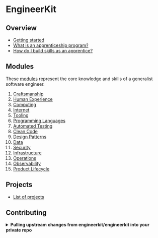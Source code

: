 # EngineerKit

## Overview

- [Getting started](overview/README.md)
- [What is an apprenticeship program?](overview/apprenticeship.md)
- [How do I build skills as an apprentice?](overview/skill-building-process.md)

## Modules

These [modules](modules/) represent the core knowledge and skills of a generalist software engineer.

1. [Craftsmanship](modules/craftsmanship.md)
2. [Human Experience](modules/human-experience.md)
3. [Computing](modules/computing.md)
4. [Internet](modules/internet.md)
5. [Tooling](modules/tooling.md)
6. [Programming Languages](modules/programming-languages.md)
7. [Automated Testing](modules/automated-testing.md)
8. [Clean Code](modules/clean-code.md)
9. [Design Patterns](modules/design-patterns.md)
10. [Data](modules/data.md)
11. [Security](modules/security.md)
12. [Infrastructure](modules/infrastructure.md)
13. [Operations](modules/operations.md)
14. [Observability](modules/observability.md)
15. [Product Lifecycle](modules/product-lifecycle.md)

## Projects

- [List of projects](projects/)

## Contributing

<details>
   <summary><b>Pulling upstream changes from engineerkit/engineerkit into your private repo</b></summary><br/>

  If you have the paid GitHub account, you can fork this repo into your own organization. You'll get the benefit of being able to merge in new changes easily from `engineerkit/engineerkit`. If you don't have a paid account, or you don't want to use GitHub to host your repo, we've got you covered.

  - First clone down your private repo
  - To add a new remote to your local repo connected to the `engineerkit/engineerkit` repo, run
    ```
    git remote add public git@github.com:engineerkit/engineerkit.git
    ``` 
  - To create a branch where you'll pull changes into, run
    ```
    git checkout -b add_awesome_new_topics
    ```
  - To pull down changes into your new branch, run
    ```
    git pull public main
    ```
  - Resolve any merge conflicts
  - To push up your changes to your private fork, run
    ```
    git push origin main
    ```
  
</details>
